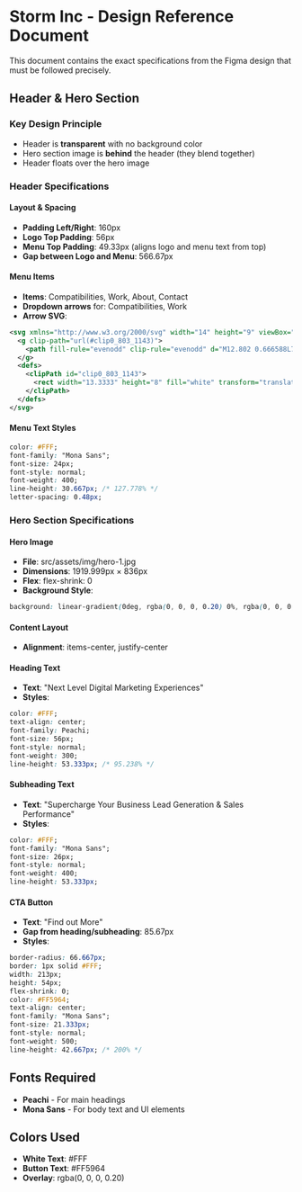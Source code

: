 # Storm Inc - Design Reference Document

This document contains the exact specifications from the Figma design that must be followed precisely.

## Header & Hero Section

### Key Design Principle
- Header is **transparent** with no background color
- Hero section image is **behind** the header (they blend together)
- Header floats over the hero image

### Header Specifications

#### Layout & Spacing
- **Padding Left/Right**: 160px
- **Logo Top Padding**: 56px
- **Menu Top Padding**: 49.33px (aligns logo and menu text from top)
- **Gap between Logo and Menu**: 566.67px

#### Menu Items
- **Items**: Compatibilities, Work, About, Contact
- **Dropdown arrows** for: Compatibilities, Work
- **Arrow SVG**:
```svg
<svg xmlns="http://www.w3.org/2000/svg" width="14" height="9" viewBox="0 0 14 9" fill="none">
  <g clip-path="url(#clip0_803_1143)">
    <path fill-rule="evenodd" clip-rule="evenodd" d="M12.802 0.666588L7.01176 6.81095L1.19714 0.666588L0.335938 1.58143L6.99955 8.6601L13.6693 1.58143L12.8081 0.666588H12.802Z" fill="white"/>
  </g>
  <defs>
    <clipPath id="clip0_803_1143">
      <rect width="13.3333" height="8" fill="white" transform="translate(0.335938 0.666634)"/>
    </clipPath>
  </defs>
</svg>
```

#### Menu Text Styles
```css
color: #FFF;
font-family: "Mona Sans";
font-size: 24px;
font-style: normal;
font-weight: 400;
line-height: 30.667px; /* 127.778% */
letter-spacing: 0.48px;
```

### Hero Section Specifications

#### Hero Image
- **File**: src/assets/img/hero-1.jpg
- **Dimensions**: 1919.999px × 836px
- **Flex**: flex-shrink: 0
- **Background Style**:
```css
background: linear-gradient(0deg, rgba(0, 0, 0, 0.20) 0%, rgba(0, 0, 0, 0.20) 100%), url(<path-to-image>) lightgray 0px -99.333px / 100% 129.187% no-repeat;
```

#### Content Layout
- **Alignment**: items-center, justify-center

#### Heading Text
- **Text**: "Next Level Digital Marketing Experiences"
- **Styles**:
```css
color: #FFF;
text-align: center;
font-family: Peachi;
font-size: 56px;
font-style: normal;
font-weight: 300;
line-height: 53.333px; /* 95.238% */
```

#### Subheading Text
- **Text**: "Supercharge Your Business Lead Generation & Sales Performance"
- **Styles**:
```css
color: #FFF;
font-family: "Mona Sans";
font-size: 26px;
font-style: normal;
font-weight: 400;
line-height: 53.333px;
```

#### CTA Button
- **Text**: "Find out More"
- **Gap from heading/subheading**: 85.67px
- **Styles**:
```css
border-radius: 66.667px;
border: 1px solid #FFF;
width: 213px;
height: 54px;
flex-shrink: 0;
color: #FF5964;
text-align: center;
font-family: "Mona Sans";
font-size: 21.333px;
font-style: normal;
font-weight: 500;
line-height: 42.667px; /* 200% */
```

## Fonts Required
- **Peachi** - For main headings
- **Mona Sans** - For body text and UI elements

## Colors Used
- **White Text**: #FFF
- **Button Text**: #FF5964
- **Overlay**: rgba(0, 0, 0, 0.20)